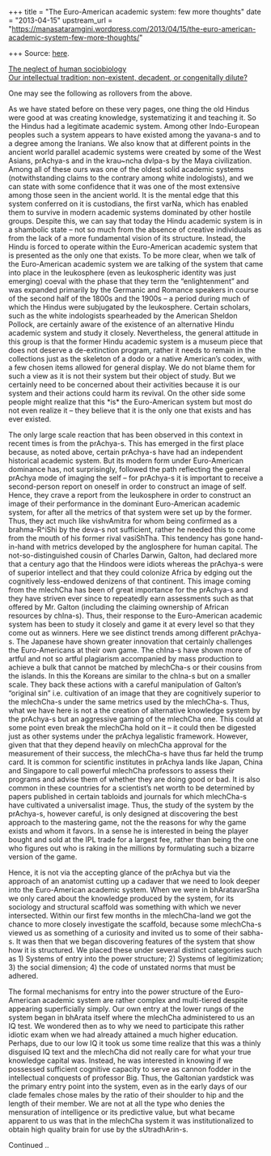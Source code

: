 +++
title = "The Euro-American academic system: few more thoughts"
date = "2013-04-15"
upstream_url = "https://manasataramgini.wordpress.com/2013/04/15/the-euro-american-academic-system-few-more-thoughts/"

+++
Source: [here](https://manasataramgini.wordpress.com/2013/04/15/the-euro-american-academic-system-few-more-thoughts/).

[The neglect of human
sociobiology](https://manasataramgini.wordpress.com/2008/06/29/the-neglect-of-human-sociobiology/)  
[Our intellectual tradition: non-existent, decadent, or congenitally
dilute?](https://manasataramgini.wordpress.com/2009/02/27/our-intellectual-tradition-non-existent-decadent-or-congenitally-dilute/)

One may see the following as rollovers from the above.

As we have stated before on these very pages, one thing the old Hindus
were good at was creating knowledge, systematizing it and teaching it.
So the Hindus had a legitimate academic system. Among other
Indo-European peoples such a system appears to have existed among the
yavana-s and to a degree among the Iranians. We also know that at
different points in the ancient world parallel academic systems were
created by some of the West Asians, prAchya-s and in the krau\~ncha
dvIpa-s by the Maya civilization. Among all of these ours was one of the
oldest solid academic systems (notwithstanding claims to the contrary
among white indologists), and we can state with some confidence that it
was one of the most extensive among those seen in the ancient world. It
is the mental edge that this system conferred on it is custodians, the
first varNa, which has enabled them to survive in modern academic
systems dominated by other hostile groups. Despite this, we can say that
today the Hindu academic system is in a shambolic state – not so much
from the absence of creative individuals as from the lack of a more
fundamental vision of its structure. Instead, the Hindu is forced to
operate within the Euro-American academic system that is presented as
the only one that exists. To be more clear, when we talk of the
Euro-American academic system we are talking of the system that came
into place in the leukosphere (even as leukospheric identity was just
emerging) coeval with the phase that they term the “enlightenment” and
was expanded primarily by the Germanic and Romance speakers in course of
the second half of the 1800s and the 1900s – a period during much of
which the Hindus were subjugated by the leukosphere. Certain scholars,
such as the white indologists spearheaded by the American Sheldon
Pollock, are certainly aware of the existence of an alternative Hindu
academic system and study it closely. Nevertheless, the general attitude
in this group is that the former Hindu academic system is a museum piece
that does not deserve a de-extinction program, rather it needs to remain
in the collections just as the skeleton of a dodo or a native American’s
codex, with a few chosen items allowed for general display. We do not
blame them for such a view as it is not their system but their object of
study. But we certainly need to be concerned about their activities
because it is our system and their actions could harm its revival. On
the other side some people might realize that this \*is\* the
Euro-American system but most do not even realize it – they believe that
it is the only one that exists and has ever existed.

The only large scale reaction that has been observed in this context in
recent times is from the prAchya-s. This has emerged in the first place
because, as noted above, certain prAchya-s have had an independent
historical academic system. But its modern form under Euro-American
dominance has, not surprisingly, followed the path reflecting the
general prAchya mode of imaging the self – for prAchya-s it is important
to receive a second-person report on oneself in order to construct an
image of self. Hence, they crave a report from the leukosphere in order
to construct an image of their performance in the dominant Euro-American
academic system, for after all the metrics of that system were set up by
the former. Thus, they act much like vishvAmitra for whom being
confirmed as a brahma-R^iShi by the deva-s not sufficient, rather he
needed this to come from the mouth of his former rival vasiShTha. This
tendency has gone hand-in-hand with metrics developed by the anglosphere
for human capital. The not-so-distinguished cousin of Charles Darwin,
Galton, had declared more that a century ago that the Hindoos were
idiots whereas the prAchya-s were of superior intellect and that they
could colonize Africa by edging out the cognitively less-endowed
denizens of that continent. This image coming from the mlechCha has been
of great importance for the prAchya-s and they have striven ever since
to repeatedly earn assessments such as that offered by Mr. Galton
(including the claiming ownership of African resources by chIna-s).
Thus, their response to the Euro-American academic system has been to
study it closely and game it at every level so that they come out as
winners. Here we see distinct trends among different prAchya-s. The
Japanese have shown greater innovation that certainly challenges the
Euro-Americans at their own game. The chIna-s have shown more of artful
and not so artful plagiarism accompanied by mass production to achieve a
bulk that cannot be matched by mlechCha-s or their cousins from the
islands. In this the Koreans are similar to the chIna-s but on a smaller
scale. They back these actions with a careful manipulation of Galton’s
“original sin” i.e. cultivation of an image that they are cognitively
superior to the mlechCha-s under the same metrics used by the
mlechCha-s. Thus, what we have here is not a the creation of alternative
knowledge system by the prAchya-s but an aggressive gaming of the
mlechCha one. This could at some point even break the mlechCha hold on
it – it could then be digested just as other systems under the prAchya
legalistic framework. However, given that that they depend heavily on
mlechCha approval for the measurement of their success, the mlechCha-s
have thus far held the trump card. It is common for scientific
institutes in prAchya lands like Japan, China and Singapore to call
powerful mlechCha professors to assess their programs and advise them of
whether they are doing good or bad. It is also common in these countries
for a scientist’s net worth to be determined by papers published in
certain tabloids and journals for which mlechCha-s have cultivated a
universalist image. Thus, the study of the system by the prAchya-s,
however careful, is only designed at discovering the best approach to
the mastering game, not the the reasons for why the game exists and whom
it favors. In a sense he is interested in being the player bought and
sold at the IPL trade for a largest fee, rather than being the one who
figures out who is raking in the millions by formulating such a bizarre
version of the game.

Hence, it is not via the accepting glance of the prAchya but via the
approach of an anatomist cutting up a cadaver that we need to look
deeper into the Euro-American academic system. When we were in
bhAratavarSha we only cared about the knowledge produced by the system,
for its sociology and structural scaffold was something with which we
never intersected. Within our first few months in the mlechCha-land we
got the chance to more closely investigate the scaffold, because some
mlechCha-s viewed us as something of a curiosity and invited us to some
of their sabha-s. It was then that we began discovering features of the
system that show how it is structured. We placed these under several
distinct categories such as 1) Systems of entry into the power
structure; 2) Systems of legitimization; 3) the social dimension; 4) the
code of unstated norms that must be adhered.

The formal mechanisms for entry into the power structure of the
Euro-American academic system are rather complex and multi-tiered
despite appearing superficially simply. Our own entry at the lower rungs
of the system began in bhArata itself where the mlechCha administered to
us an IQ test. We wondered then as to why we need to participate this
rather idiotic exam when we had already attained a much higher
education. Perhaps, due to our low IQ it took us some time realize that
this was a thinly disguised IQ text and the mlechCha did not really care
for what your true knowledge capital was. Instead, he was interested in
knowing if we possessed sufficient cognitive capacity to serve as cannon
fodder in the intellectual conquests of professor Big. Thus, the
Galtonian yardstick was the primary entry point into the system, even as
in the early days of our clade females chose males by the ratio of their
shoulder to hip and the length of their member. We are not at all the
type who denies the mensuration of intelligence or its predictive value,
but what became apparent to us was that in the mlechCha system it was
institutionalized to obtain high quality brain for use by the
sUtradhArin-s.

Continued ..

